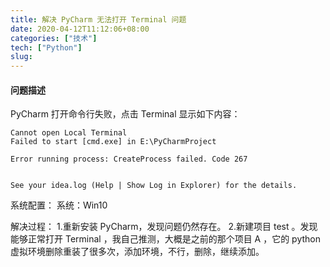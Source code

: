 ```yaml
---
title: 解决 PyCharm 无法打开 Terminal 问题
date: 2020-04-12T11:12:06+08:00
categories: ["技术"]
tech: ["Python"]
slug: 
---
```


#### 问题描述

PyCharm 打开命令行失败，点击 Terminal 显示如下内容：

```no
Cannot open Local Terminal
Failed to start [cmd.exe] in E:\PyCharmProject

Error running process: CreateProcess failed. Code 267


See your idea.log (Help | Show Log in Explorer) for the details.
```

系统配置：
系统：Win10

解决过程：
1.重新安装 PyCharm，发现问题仍然存在。
2.新建项目 test 。发现能够正常打开 Terminal ，我自己推测，大概是之前的那个项目 A ，它的 python 虚拟环境删除重装了很多次，添加环境，不行，删除，继续添加。
